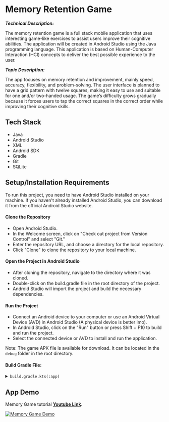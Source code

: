 # Memory Retention Game

***Technical Description:***

The memory retention game is a full stack mobile application that uses interesting game-like exercises to assist users improve their cognitive abilities. The application will be created in Android Studio using the Java programming language. This application is based on Human-Computer Interaction (HCI) concepts to deliver the best possible experience to the user. 

***Topic Description:***

The app focuses on memory retention and improvement, mainly speed, accuracy, flexibility, and problem-solving. The user interface is planned to have a grid pattern with twelve squares, making it easy to use and suitable for one and/or two-handed usage. The game’s difficulty grows gradually because it forces users to tap the correct squares in the correct order while improving their cognitive skills. 
## Tech Stack

* Java
* Android Studio
* XML
* Android SDK
* Gradle
* Git
* SQLite

## Setup/Installation Requirements
To run this project, you need to have Android Studio installed on your machine. If you haven't already installed Android Studio, you can download it from the official Android Studio website.

#### Clone the Repository
* Open Android Studio.
* In the Welcome screen, click on "Check out project from Version Control" and select "Git."
* Enter the repository URL, and choose a directory for the local repository.
* Click "Clone" to clone the repository to your local machine.

#### Open the Project in Android Studio
* After cloning the repository, navigate to the directory where it was cloned.
* Double-click on the build.gradle file in the root directory of the project.
* Android Studio will import the project and build the necessary dependencies.

#### Run the Project
* Connect an Android device to your computer or use an Android Virtual Device (AVD) in Android Studio (A physical device is better imo).
* In Android Studio, click on the "Run" button or press Shift + F10 to build and run the project.
* Select the connected device or AVD to install and run the application.

Note: The game APK file is available for download. It can be located in the `debug` folder in the root directory.

#### Build Gradle File:
<details>
<summary><code>build.gradle.kts(:app)</code></summary>

```
plugins {
    id("com.android.application")
    id("org.jetbrains.kotlin.android")
}

android {
    namespace = "com.example.memorygame"
    compileSdk = 34

    defaultConfig {
        applicationId = "com.example.memorygame"
        minSdk = 24
        targetSdk = 34
        versionCode = 1
        versionName = "1.0"

        testInstrumentationRunner = "androidx.test.runner.AndroidJUnitRunner"
    }

    buildTypes {
        release {
            isMinifyEnabled = false
            proguardFiles(
                getDefaultProguardFile("proguard-android-optimize.txt"),
                "proguard-rules.pro"
            )
        }
    }
    compileOptions {
        sourceCompatibility = JavaVersion.VERSION_1_8
        targetCompatibility = JavaVersion.VERSION_1_8
    }
}

dependencies {

    implementation("androidx.appcompat:appcompat:1.6.1")
    implementation("com.google.android.material:material:1.11.0")
    implementation("androidx.constraintlayout:constraintlayout:2.1.4")
    implementation("androidx.core:core-ktx:1.12.0")
    testImplementation("junit:junit:4.13.2")
    androidTestImplementation("androidx.test.ext:junit:1.1.5")
    androidTestImplementation("androidx.test.espresso:espresso-core:3.5.1")
}
```
</details>

## App Demo
<div align="left">
   Memory Game tutorial <a href="https://www.youtube.com/watch?v=XjdJMXmrb8c&ab_channel=MahimMarufuzzaman" target="_blank"><b>Youtube Link</b></a>.
</div>

[![Memory Game Demo](https://img.youtube.com/vi/XjdJMXmrb8c/0.jpg)](https://www.youtube.com/watch?v=XjdJMXmrb8c)
